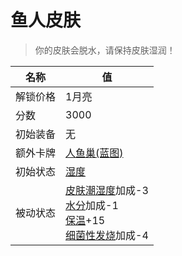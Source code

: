 # 鱼人皮肤  
> 你的皮肤会脱水，请保持皮肤湿润！  
  
名称  |  值  
----  |  ----  
解锁价格  |  1月亮  
分数  |  3000  
初始装备  |  无  
额外卡牌  |  [人鱼巢(蓝图)](Bp_MermaidNest.md)  
初始状态  |  [湿度](Wetness.md)  
被动状态  |  [皮肤潮湿度](SkinHumidity.md)加成-3<br>[水分](Hydration.md)加成-1<br>[保温](InsulationCold.md)+15<br>[细菌性发烧](BacteriaFever.md)加成-4  

